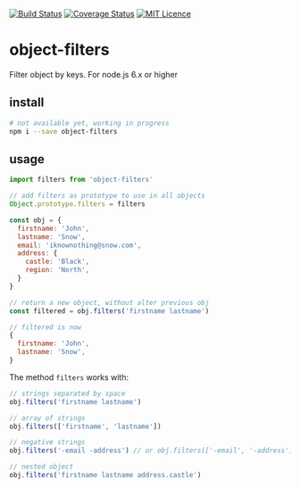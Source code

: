 [![Build Status](https://travis-ci.org/darlanmendonca/object-filters.svg?branch=master)](https://travis-ci.org/darlanmendonca/object-filters) [![Coverage Status](https://coveralls.io/repos/github/darlanmendonca/object-filters/badge.svg)](https://coveralls.io/github/darlanmendonca/object-filters) [![MIT Licence](https://badges.frapsoft.com/os/mit/mit.svg?v=103)](https://opensource.org/licenses/mit-license.php)

# object-filters

Filter object by keys. For node.js 6.x or higher

## install

```sh
# not available yet, working in progress
npm i --save object-filters
```

## usage

```js
import filters from 'object-filters'

// add filters as prototype to use in all objects
Object.prototype.filters = filters

const obj = {
  firstname: 'John',
  lastname: 'Snow',
  email: 'iknownothing@snow.com',
  address: {
    castle: 'Black',
    region: 'North',
  }
}

// return a new object, without alter previous obj
const filtered = obj.filters('firstname lastname')

// filtered is now
{
  firstname: 'John',
  lastname: 'Snow',
}
```

The method `filters` works with:

```js
// strings separated by space
obj.filters('firstname lastname')
```

```js
// array of strings
obj.filters(['firstname', 'lastname'])
```

```js
// negative strings
obj.filters('-email -address') // or obj.filters(['-email', '-address'])
```

```js
// nested object
obj.filters('firstname lastname address.castle')
```
